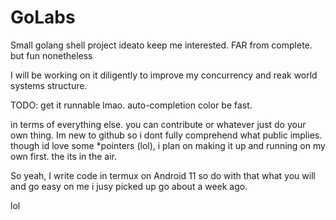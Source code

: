 # GoLabs

Small golang shell project ideato keep me
interested. FAR from complete. but fun
nonetheless

I will be working on it diligently to 
improve my concurrency and reak world 
systems structure. 

TODO: get it runnable lmao.
      auto-completion
      color
      be fast.

in terms of everything else. you can contribute
or whatever just do your own thing. Im new
to github so i dont fully comprehend what 
public implies. though id love some *pointers
(lol), i plan on making it up and running on my
own first. the its in the air. 

So yeah, I write code in termux on Android 11
so do with that what you will and go easy on
me i jusy picked up go about a week ago.

lol
